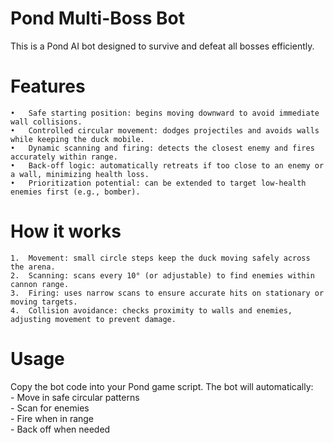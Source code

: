 # Pond Multi-Boss Bot

This is a Pond AI bot designed to survive and defeat all bosses efficiently.

# Features
	•	Safe starting position: begins moving downward to avoid immediate wall collisions.
	•	Controlled circular movement: dodges projectiles and avoids walls while keeping the duck mobile.
	•	Dynamic scanning and firing: detects the closest enemy and fires accurately within range.
	•	Back-off logic: automatically retreats if too close to an enemy or a wall, minimizing health loss.
	•	Prioritization potential: can be extended to target low-health enemies first (e.g., bomber).

# How it works
	1.	Movement: small circle steps keep the duck moving safely across the arena.
	2.	Scanning: scans every 10° (or adjustable) to find enemies within cannon range.
	3.	Firing: uses narrow scans to ensure accurate hits on stationary or moving targets.
	4.	Collision avoidance: checks proximity to walls and enemies, adjusting movement to prevent damage.

# Usage

Copy the bot code into your Pond game script. The bot will automatically:<br/>
	- Move in safe circular patterns<br/>
	- Scan for enemies<br/>
	- Fire when in range<br/>
	- Back off when needed<br/>
